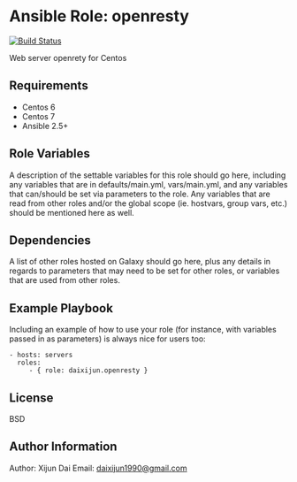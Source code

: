 Ansible Role: openresty
=========

[![Build Status](https://travis-ci.org/daixijun/ansible-role-openresty.svg?branch=master)](https://travis-ci.org/daixijun/ansible-role-openrety)

Web server openrety for Centos

Requirements
------------

- Centos 6
- Centos 7
- Ansible 2.5+

Role Variables
--------------

A description of the settable variables for this role should go here, including any variables that are in defaults/main.yml, vars/main.yml, and any variables that can/should be set via parameters to the role. Any variables that are read from other roles and/or the global scope (ie. hostvars, group vars, etc.) should be mentioned here as well.

Dependencies
------------

A list of other roles hosted on Galaxy should go here, plus any details in regards to parameters that may need to be set for other roles, or variables that are used from other roles.

Example Playbook
----------------

Including an example of how to use your role (for instance, with variables passed in as parameters) is always nice for users too:

    - hosts: servers
      roles:
         - { role: daixijun.openresty }

License
-------

BSD

Author Information
------------------

Author: Xijun Dai
Email: daixijun1990@gmail.com